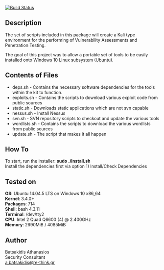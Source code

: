 [![Build Status](https://travis-ci.org/abatsakidis/scythian.svg?branch=master)](https://travis-ci.org/abatsakidis/scythian)

## Description ##

The set of scripts included in this package will create a Kali type environment for the performing of
Vulnerability Assessments and Penetration Testing.

The goal of this project was to allow a portable set of tools to be easily installed onto Windows 10 Linux subsystem (Ubuntu). 

## Contents of Files ##

* deps.sh - Contains the necessary software dependencies for the tools within the kit to function.
* exploits.sh - Contains the scripts to download various exploit code from public sources
* static.sh - Downloads static applications which are not svn capable
* nessus.sh - Install Nessus
* svn.sh - SVN repository scripts to checkout and update the various tools
* wordlists.sh - Contains the scripts to download the various wordlists from public sources
* update.sh - The script that makes it all happen

## How To ##

To start, run the installer: **sudo ./install.sh** <br>
Install the dependencies first via option 1) Install/Check Dependencies

## Tested on ##

**OS**: Ubuntu 14.04.5 LTS on Windows 10 x86_64 <br>
**Kernel**: 3.4.0+ <br>
**Packages**: 714 <br>
**Shell**: bash 4.3.11 <br>
**Terminal**: /dev/tty2 <br>
**CPU**: Intel 2 Quad Q6600 (4) @ 2.400GHz <br>
**Memory**: 2690MiB / 4085MiB <br>

## Author ##

Batsakidis Athanasios<br>
Security Consultant<br>
a.batsakidis@re-think.gr
